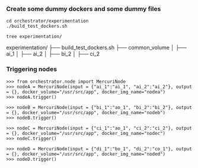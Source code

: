 
### Create some dummy dockers and some dummy files
```
cd orchestrator/experimentation
./build_test_dockers.sh 
```

```
tree experimentation/
```
experimentation/
├── build_test_dockers.sh
├── common_volume
│   ├── ai_1
│   ├── ai_2
│   ├── bi_2
│   ├── ci_2


### Triggering nodes

```
>>> from orchestrator.node import MercuriNode
>>> nodeA = MercuriNode(input = {"ai_1":"ai_1", "ai_2":"ai_2"}, output = {}, docker_volume="/usr/src/app", docker_img_name="nodea")
>>> nodeA.trigger()

>>> nodeB = MercuriNode(input = {"bi_1":"ao_1", "bi_2":"bi_2"}, output = {}, docker_volume="/usr/src/app", docker_img_name="nodeb")
>>> nodeB.trigger()

>>> nodeC = MercuriNode(input = {"ci_1":"ao_1", "ci_2":"ci_2"}, output = {}, docker_volume="/usr/src/app", docker_img_name="nodec")
>>> nodeC.trigger()

>>> nodeD = MercuriNode(input = {"di_1":"bo_1", "di_2":"co_1"}, output = {}, docker_volume="/usr/src/app", docker_img_name="noded")
>>> nodeD.trigger()
```